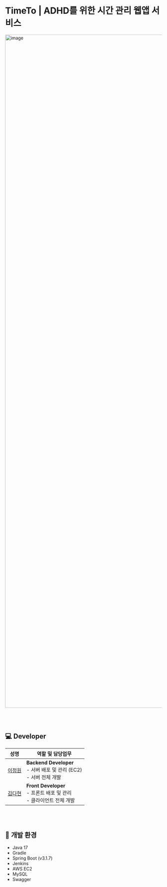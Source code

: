 # TimeTo | ADHD를 위한 시간 관리 웹앱 서비스
<img width="3840" height="2160" alt="image" src="https://github.com/user-attachments/assets/5d9fb43c-87d4-4c09-9be0-cee29e5002ca" />

<br><br>

## 💻 Developer

| 성명                                                 | 역할 및 담당업무                                                                                                        |
|----------------------------------------------------|------------------------------------------------------------------------------------------------------------------| 
| <a href="https://github.com/leegaarden"> 이정원 </a> | **Backend Developer**<br>- 서버 배포 및 관리 (EC2) <br>- 서버 전체 개발                              |
| <a href="https://github.com/daahyunk"> 김다현 </a> | **Front Developer**<br>- 프론트 배포 및 관리 <br>- 클라이언트 전체 개발                              |

<br><br>
## 🔨 개발 환경
* Java 17
* Gradle
* Spring Boot (v3.1.7)
* Jenkins
* AWS EC2
* MySQL
* Swagger
<br><br>
